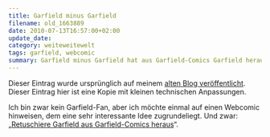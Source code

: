 ```yaml
---
title: Garfield minus Garfield
filename: old_1663889
date: 2010-07-13T16:57:00+02:00
update_date:
category: weiteweitewelt
tags: garfield, webcomic
summary: Garfield minus Garfield hat aus Garfield-Comics Garfield herausretuschiert.
---
```

Dieser Eintrag wurde ursprünglich auf meinem [alten Blog veröffentlicht](https://stu.blogger.de/stories/1663889/). Dieser Eintrag hier ist eine Kopie mit kleinen technischen Anpassungen.

Ich bin zwar kein Garfield-Fan, aber ich möchte einmal auf einen Webcomic hinweisen, dem eine sehr interessante Idee zugrundeliegt. Und zwar: „[Retuschiere Garfield aus Garfield-Comics heraus](http://garfieldminusgarfield.net)“.
